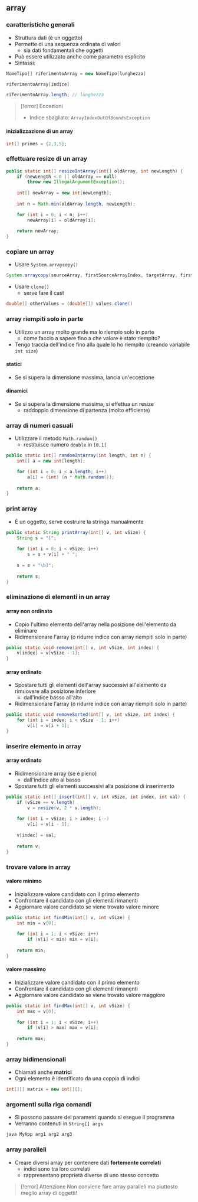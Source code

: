 ## array
### caratteristiche generali
- Struttura dati (è un oggetto)
- Permette di una sequenza ordinata di valori
	- sia dati fondamentali che oggetti
- Può essere utilizzato anche come parametro esplicito
- Sintassi:
```java
NomeTipo[] riferimentoArray = new NomeTipo[lunghezza]

riferimentoArray[indice]

riferimentoArray.length; // lunghezza 
```

> [!error] Eccezioni
> - Indice sbagliato: ```ArrayIndexOutOfBoundsException```

#### inizializzazione di un array
```java
int[] primes = {2,3,5};
```

### effettuare resize di un array

```java
public static int[] resizeIntArray(int[] oldArray, int newLength) {
	if (newLength < 0 || oldArray == null) 
		throw new IllegalArgumentException();
	
	int[] newArray = new int[newLength];
	
	int n = Math.min(oldArray.length, newLength);

	for (int i = 0; i < n; i++)
		newArray[i] = oldArray[i];
		
	return newArray;
}
```

### copiare un array
- Usare ```System.arraycopy()```
```java
System.arraycopy(sourceArray, firstSourceArrayIndex, targetArray, firstTargetArrayIndex, numberOfValuesToCopy)
```

- Usare ```clone()```
	- serve fare il cast
```java
double[] otherValues = (double[]) values.clone()
```

### array riempiti solo in parte
- Utilizzo un array molto grande ma lo riempio solo in parte
	- come faccio a sapere fino a che valore è stato riempito?
- Tengo traccia dell'indice fino alla quale lo ho riempito (creando variabile ```int size```)

#### statici
- Se si supera la dimensione massima, lancia un'eccezione

#### dinamici
- Se si supera la dimensione massima, si effettua un resize
	- raddoppio dimensione di partenza (molto efficiente)

### array di numeri casuali
- Utilizzare il metodo ```Math.random()```
	- restituisce numero ```double``` in ```[0,1[```

```java
public static int[] randomIntArray(int length, int n) {
	int[] a = new int[length];

	for (int i = 0; i < a.length; i++)
		a[i] = (int) (n * Math.random());
		
	return a;
}
```

### print array
- È un oggetto, serve costruire la stringa manualmente
```java
public static String printArray(int[] v, int vSize) {
	String s = "[";
	
	for (int i = 0; i < vSize; i++)
		s = s + v[i] + " ";
		
	s = s + "\b]";
	
	return s;
}
```

### eliminazione di elementi in un array
#### array non ordinato
- Copio l'ultimo elemento dell'array nella posizione dell'elemento da eliminare
- Ridimensionare l'array (o ridurre indice con array riempiti solo in parte)

```java
public static void remove(int[] v, int vSize, int index) {
	v[index] = v[vSize - 1];
}
```

#### array ordinato
- Spostare tutti gli elementi dell'array successivi all'elemento da rimuovere alla posizione inferiore
	- dall'indice basso all'alto
- Ridimensionare l'array (o ridurre indice con array riempiti solo in parte)
```java
public static void removeSorted(int[] v, int vSize, int index) {
	for (int i = index; i < vSize - 1; i++)
		v[i] = v[i + 1];
}
```

### inserire elemento in array
#### array ordinato
- Ridimensionare array (se è pieno)
	- dall'indice alto al basso
- Spostare tutti gli elementi successivi alla posizione di inserimento
```java
public static int[] insert(int[] v, int vSize, int index, int val) {
	if (vSize == v.length)
		v = resize(v, 2 * v.length);
	
	for (int i = vSize; i > index; i--)
		v[i] = v[i - 1];
		
	v[index] = val;
	
	return v;
}
```

### trovare valore in array
#### valore minimo
- Inizializzare valore candidato con il primo elemento
- Confrontare il candidato con gli elementi rimanenti
- Aggiornare valore candidato se viene trovato valore minore
```java
public static int findMin(int[] v, int vSize) { 
	int min = v[0]; 
	
	for (int i = 1; i < vSize; i++) 
		if (v[i] < min) min = v[i]; 
		
	return min; 
}
```

#### valore massimo
- Inizializzare valore candidato con il primo elemento
- Confrontare il candidato con gli elementi rimanenti
- Aggiornare valore candidato se viene trovato valore maggiore
```java
public static int findMax(int[] v, int vSize) { 
	int max = v[0]; 
	
	for (int i = 1; i < vSize; i++) 
		if (v[i] > max) max = v[i]; 
		
	return max; 
}
```

### array bidimensionali
- Chiamati anche **matrici**
- Ogni elemento è identificato da una coppia di indici
```java
int[][] matrix = new int[][];
```

### argomenti sulla riga comandi
- Si possono passare dei parametri quando si esegue il programma
- Verranno contenuti in ```String[] args```
```sh
java MyApp arg1 arg2 arg3
```

### array paralleli
- Creare diversi array per contenere dati **fortemente correlati**
	- indici sono tra loro correlati
	- rappresentano proprietà diverse di uno stesso concetto

>[!error] Attenzione
>Non conviene fare array paralleli ma piuttosto meglio array di oggetti!

